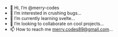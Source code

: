 - 👋 Hi, I’m @merry-codes
- 👀 I’m interested in crushing bugs...
- 🌱 I’m currently learning svelte...
- 💞️ I’m looking to collaborate on cool projects...
- 📫 How to reach me merry.codes89@gmail.com...

<!---
merry-codes/merry-codes is a ✨ special ✨ repository because its `README.md` (this file) appears on your GitHub profile.
You can click the Preview link to take a look at your changes.
--->
